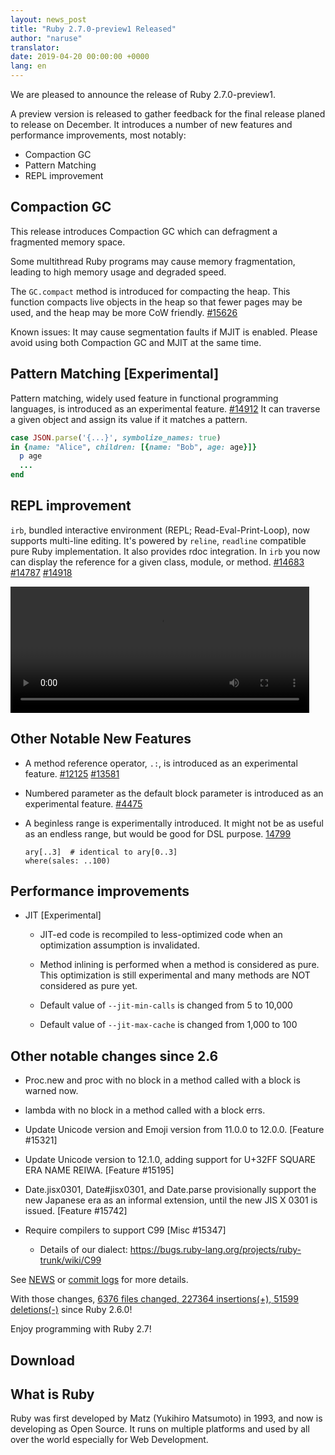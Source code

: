 ```yaml
---
layout: news_post
title: "Ruby 2.7.0-preview1 Released"
author: "naruse"
translator:
date: 2019-04-20 00:00:00 +0000
lang: en
---
```


We are pleased to announce the release of Ruby 2.7.0-preview1.

A preview version is released to gather feedback for the final release planed to release on December. It introduces a number of new features and performance improvements, most notably:

* Compaction GC
* Pattern Matching
* REPL improvement

## Compaction GC

This release introduces Compaction GC which can defragment a fragmented memory space.

Some multithread Ruby programs may cause memory fragmentation, leading to high memory usage and degraded speed.

The `GC.compact` method is introduced for compacting the heap. This function compacts live objects in the heap so that fewer pages may be used, and the heap may be more CoW friendly. [#15626](https://bugs.ruby-lang.org/issues/15626)

Known issues: It may cause segmentation faults if MJIT is enabled. Please avoid using both Compaction GC and MJIT at the same time.

## Pattern Matching [Experimental]

Pattern matching, widely used feature in functional programming languages, is introduced as an experimental feature. [#14912](https://bugs.ruby-lang.org/issues/14912)
It can traverse a given object and assign its value if it matches a pattern.

```ruby
case JSON.parse('{...}', symbolize_names: true)
in {name: "Alice", children: [{name: "Bob", age: age}]}
  p age
  ...
end
```

## REPL improvement

`irb`, bundled interactive environment (REPL; Read-Eval-Print-Loop), now supports multi-line editing. It's powered by `reline`, `readline` compatible pure Ruby implementation.
It also provides rdoc integration. In `irb` you now can display the reference for a given class, module, or method.  [#14683](https://bugs.ruby-lang.org/issues/14683) [#14787](https://bugs.ruby-lang.org/issues/14787) [#14918](https://bugs.ruby-lang.org/issues/14918)

<video autoplay="autoplay" loop="loop" width="478" height="202">
  <source src="//ftp.ruby-lang.org/pub/media/irb_multiline.mp4" type="video/mp4">
</video>

## Other Notable New Features

* A method reference operator, <code>.:</code>, is introduced as an experimental feature.  [#12125]( https://bugs.ruby-lang.org/issues/12125) [#13581]( https://bugs.ruby-lang.org/issues/13581)

* Numbered parameter as the default block parameter is introduced as an experimental feature.  [#4475](https://bugs.ruby-lang.org/issues/4475)

* A beginless range is experimentally introduced.  It might not be as useful
  as an endless range, but would be good for DSL purpose. [14799](https://bugs.ruby-lang.org/issues/14799)

      ary[..3]  # identical to ary[0..3]
      where(sales: ..100)

## Performance improvements

* JIT [Experimental]

  * JIT-ed code is recompiled to less-optimized code when an optimization assumption is invalidated.

  * Method inlining is performed when a method is considered as pure. This optimization is still experimental and many methods are NOT considered as pure yet.

  * Default value of `--jit-min-calls` is changed from 5 to 10,000

  * Default value of `--jit-max-cache` is changed from 1,000 to 100

## Other notable changes since 2.6

* Proc.new and proc with no block in a method called with a block is warned now.

* lambda with no block in a method called with a block errs.

* Update Unicode version and Emoji version from 11.0.0 to 12.0.0.  [Feature #15321]

* Update Unicode version to 12.1.0, adding support for U+32FF SQUARE ERA NAME REIWA.  [Feature #15195]

* Date.jisx0301, Date#jisx0301, and Date.parse provisionally support the new Japanese era as an informal extension, until the new JIS X 0301 is issued.  [Feature #15742]

* Require compilers to support C99 [Misc #15347]
  * Details of our dialect: https://bugs.ruby-lang.org/projects/ruby-trunk/wiki/C99

See [NEWS](https://github.com/ruby/ruby/blob/v2_7_0_preview1/NEWS) or [commit logs](https://github.com/ruby/ruby/compare/v2_6_0...v2_7_0_preview1) for more details.

With those changes, [6376 files changed, 227364 insertions(+), 51599 deletions(-)](https://github.com/ruby/ruby/compare/v2_6_0...v2_7_0_preview1) since Ruby 2.6.0!

Enjoy programming with Ruby 2.7!

## Download



## What is Ruby

Ruby was first developed by Matz (Yukihiro Matsumoto) in 1993, and now is developing as Open Source. It runs on multiple platforms and used by all over the world especially for Web Development.
